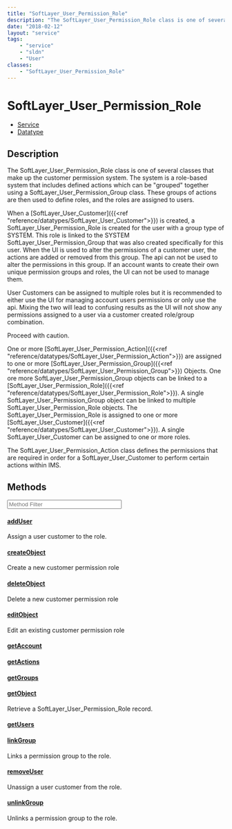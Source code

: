 ```yaml
---
title: "SoftLayer_User_Permission_Role"
description: "The SoftLayer_User_Permission_Role class is one of several classes that make up the customer permission system.  The sys... "
date: "2018-02-12"
layout: "service"
tags:
    - "service"
    - "sldn"
    - "User"
classes:
    - "SoftLayer_User_Permission_Role"
---
```

# SoftLayer_User_Permission_Role
<div id='service-datatype'>
    <ul id='sldn-reference-tabs'>
    <li id='service'> <a href='/reference/services/SoftLayer_User_Permission_Role' >Service</a></li>    <li id='datatype'> <a href='/reference/datatypes/SoftLayer_User_Permission_Role' >Datatype</a></li>
    </ul>
</div>

## Description


The SoftLayer_User_Permission_Role class is one of several classes that make up the customer permission system.  The system is a role-based system that includes defined actions which can be "grouped" together using a SoftLayer_User_Permission_Group class.  These groups of actions are then used to define roles, and the roles are assigned to users. 

When a [SoftLayer_User_Customer]({{<ref "reference/datatypes/SoftLayer_User_Customer">}}) is created, a SoftLayer_User_Permission_Role is created for the user with a group type of SYSTEM.  This role is linked to the SYSTEM SoftLayer_User_Permission_Group that was also created specifically for this user.  When the UI is used to alter the permissions of a customer user, the actions are added or removed from this group.  The api can not be used to alter the permissions in this group.  If an account wants to create their own unique permission groups and roles, the UI can not be used to manage them. 

User Customers can be assigned to multiple roles but it is recommended to either use the UI for managing account users permissions or only use the api.  Mixing the two will lead to confusing results as the UI will not show any permissions assigned to a user via a customer created role/group combination. 

Proceed with caution. 

One or more [SoftLayer_User_Permission_Action]({{<ref "reference/datatypes/SoftLayer_User_Permission_Action">}}) are assigned to one or more [SoftLayer_User_Permission_Group]({{<ref "reference/datatypes/SoftLayer_User_Permission_Group">}}) Objects. One ore more SoftLayer_User_Permission_Group objects can be linked to a [SoftLayer_User_Permission_Role]({{<ref "reference/datatypes/SoftLayer_User_Permission_Role">}}). A single SoftLayer_User_Permission_Group object can be linked to multiple SoftLayer_User_Permission_Role objects. The SoftLayer_User_Permission_Role is assigned to one or more [SoftLayer_User_Customer]({{<ref "reference/datatypes/SoftLayer_User_Customer">}}).  A single SoftLayer_User_Customer can be assigned to one or more roles. 

The SoftLayer_User_Permission_Action class defines the permissions that are required in order for a SoftLayer_User_Customer to perform certain actions within IMS. 



        
<div id="properties" class="content service-content">

## Methods

<div class="view-filters">
    <div class="clearfix">
        <div class="search-input-box">
            <input placeholder="Method Filter" onkeyup="titleSearch(inputId='edit-combine', divId='method-div', elementClass='method-row')" 
                type="text" id="edit-combine" value="" size="30" maxlength="128" class="form-text">
        </div>
    </div>
</div>

<div id="method-div">

<div class="method-row">

#### [addUser](/reference/services/SoftLayer_User_Permission_Role/addUser)
Assign a user customer to the role.

</div>

<div class="method-row">

#### [createObject](/reference/services/SoftLayer_User_Permission_Role/createObject)
Create a new customer permission role

</div>

<div class="method-row">

#### [deleteObject](/reference/services/SoftLayer_User_Permission_Role/deleteObject)
Delete a new customer permission role

</div>

<div class="method-row">

#### [editObject](/reference/services/SoftLayer_User_Permission_Role/editObject)
Edit an existing customer permission role

</div>

<div class="method-row">

#### [getAccount](/reference/services/SoftLayer_User_Permission_Role/getAccount)


</div>

<div class="method-row">

#### [getActions](/reference/services/SoftLayer_User_Permission_Role/getActions)


</div>

<div class="method-row">

#### [getGroups](/reference/services/SoftLayer_User_Permission_Role/getGroups)


</div>

<div class="method-row">

#### [getObject](/reference/services/SoftLayer_User_Permission_Role/getObject)
Retrieve a SoftLayer_User_Permission_Role record.

</div>

<div class="method-row">

#### [getUsers](/reference/services/SoftLayer_User_Permission_Role/getUsers)


</div>

<div class="method-row">

#### [linkGroup](/reference/services/SoftLayer_User_Permission_Role/linkGroup)
Links a permission group to the role.

</div>

<div class="method-row">

#### [removeUser](/reference/services/SoftLayer_User_Permission_Role/removeUser)
Unassign a user customer from the role.

</div>

<div class="method-row">

#### [unlinkGroup](/reference/services/SoftLayer_User_Permission_Role/unlinkGroup)
Unlinks a permission group to the role.

</div>
</div>

</div>

